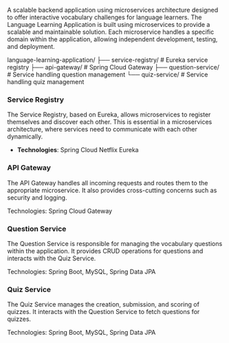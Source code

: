 A scalable backend application using microservices architecture designed to offer interactive vocabulary challenges for language learners.
The Language Learning Application is built using microservices to provide a scalable and maintainable solution. Each microservice handles a specific domain within the application, allowing independent development, testing, and deployment.

language-learning-application/
├── service-registry/ # Eureka service registry
├── api-gateway/ # Spring Cloud Gateway
├── question-service/ # Service handling question management
└── quiz-service/ # Service handling quiz management

### Service Registry

The Service Registry, based on Eureka, allows microservices to register themselves and discover each other. This is essential in a microservices architecture, where services need to communicate with each other dynamically.

- **Technologies**: Spring Cloud Netflix Eureka

### API Gateway
The API Gateway handles all incoming requests and routes them to the appropriate microservice. It also provides cross-cutting concerns such as security and logging.

Technologies: Spring Cloud Gateway

### Question Service
The Question Service is responsible for managing the vocabulary questions within the application. It provides CRUD operations for questions and interacts with the Quiz Service.

Technologies: Spring Boot, MySQL, Spring Data JPA

### Quiz Service
The Quiz Service manages the creation, submission, and scoring of quizzes. It interacts with the Question Service to fetch questions for quizzes.

Technologies: Spring Boot, MySQL, Spring Data JPA

